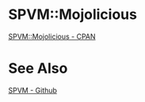 # SPVM::Mojolicious

<a href="https://metacpan.org/pod/SPVM::Mojolicious">SPVM::Mojolicious - CPAN</a>

# See Also

<a href="https://github.com/yuki-kimoto/SPVM">SPVM - Github</a>
